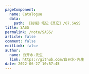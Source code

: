 ```yaml
---
pageComponent: 
  name: Catalogue
  data: 
    path: 《前端》笔记《其它》/07.SASS
title: SASS
permalink: /note/SASS/
article: false
comment: false
editLink: false
author: 
  name: 白开水-先生
  link: https://github.com/白开水-先生
date: 2022-06-27 10:57:45
---
```

